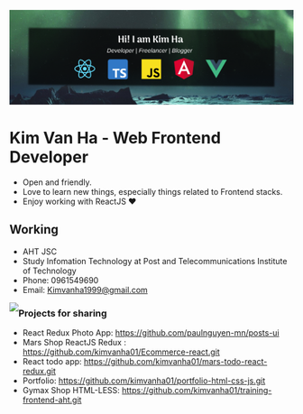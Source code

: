 ![MarsBanner](https://github.com/kimvanha01/kimvanha01/blob/main/header.png)

# Kim Van Ha - Web Frontend Developer

- Open and friendly.
- Love to learn new things, especially things related to Frontend stacks.
- Enjoy working with ReactJS ❤

## Working 
- AHT JSC 
- Study Infomation Technology at Post and Telecommunications Institute of Technology
- Phone: 0961549690
- Email: Kimvanha1999@gmail.com

<a href="https://github.com/kimvanha01"><img align="left" width="auto" height="200" src="https://scontent.fhan14-2.fna.fbcdn.net/v/t1.6435-9/149393821_1819473348219505_5305432214309479052_n.jpg?_nc_cat=103&ccb=1-5&_nc_sid=8bfeb9&_nc_ohc=BxVGtvmKafoAX-a_jaY&_nc_ht=scontent.fhan14-2.fna&oh=9fff264a5048ba5fb5ba1844ca1a1c47&oe=6150E92F"></a>

### Projects for sharing

- React Redux Photo App: https://github.com/paulnguyen-mn/posts-ui
- Mars Shop ReactJS Redux : https://github.com/kimvanha01/Ecommerce-react.git 
- React todo app: https://github.com/kimvanha01/mars-todo-react-redux.git
- Portfolio: https://github.com/kimvanha01/portfolio-html-css-js.git
- Gymax Shop HTML-LESS: https://github.com/kimvanha01/training-frontend-aht.git


